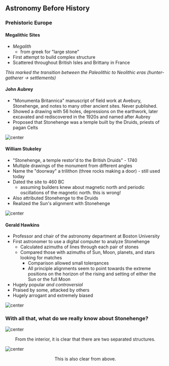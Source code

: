 ## Astronomy Before History

### Prehistoric Europe
#### Megalithic Sites
- *Megalith*
	- from greek for "large stone"
- First attempt to build complex structure
- Scattered throughout British Isles and Brittany in France

*This marked the transition between the Paleolithic to Neolithic eras (hunter-gatherer → settlements)*

#### John Aubrey
- "Monumenta Britannica" manuscript of field work at Avebury, Stonehenge, and notes to many other ancient sites. Never published.
- Showed a drawing with 56 holes, depressions on the earthwork, later excavated and rediscovered in the 1920s and named after Aubrey
- Proposed that Stonehenge was a temple built by the Druids, priests of pagan Celts

![center](Pasted%20image%2020230920110554.png)

#### William Stukeley
- "Stonehenge, a temple restor'd to the British Druids" - 1740
- Multiple drawings of the monument from different angles
- Name the "doorway" a trilithon (three rocks making a door) - still used today
- Dated the site to 460 BC
	- assuming builders knew about magnetic north and periodic oscillations of the magnetic north. this is wrong!
- Also attributed Stonehenge to the Druids
- Realized the Sun's alignment with Stonehenge

![center](Pasted%20image%2020230920110613.png)
#### Gerald Hawkins
- Professor and chair of the astronomy department at Boston University
- First astronomer to use a digital computer to analyze Stonehenge
	- Calculated azimuths of lines through each pair of stones
	- Compared those with azimuths of Sun, Moon, planets, and stars looking for matches
		- Comparison allowed small tolerqances
		- All principle alignments seem to point towards the extreme positions on the horizon of the rising and setting of either the Sun or the full Moon
- Hugely popular *and controversial*
- Praised by some, attacked by others
- Hugely arrogant and extremely biased

![center](Pasted%20image%2020230920110932.png)

### With all that, what do we really know about Stonehenge?

![center](Pasted%20image%2020230920111025.png)
<div style="text-align: center; width: 100%;">From the interior, it is clear that there are two separated structures.</div>

![center](Pasted%20image%2020230920111109.png)
<div style="text-align: center; width: 100%;">This is also clear from above.</div>

